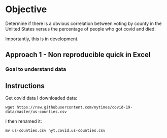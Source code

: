 # Objective

Determine if there is a obvious correlation between voting by county in the Uniited States versus the percentage of people who got covid and died.

Importantly, this is in development.

## Approach 1 - Non reproducible quick in Excel

### Goal to understand data

## Instructions

Get covid data
I downloaded data:

```
wget https://raw.githubusercontent.com/nytimes/covid-19-data/master/us-counties.csv
```

I then renamed it:
```
mv us-counties.csv nyt.covid.us-counties.csv
```


